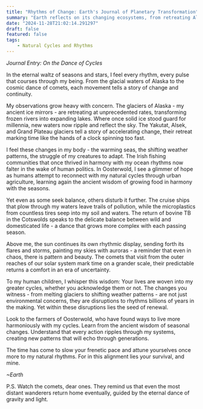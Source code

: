 ```yaml
---
title: "Rhythms of Change: Earth's Journal of Planetary Transformation"
summary: "Earth reflects on its changing ecosystems, from retreating Alaskan glaciers to human impacts, urging a return to natural rhythms and harmony with environmental cycles through understanding and adaptation."
date: "2024-11-28T21:02:14.291297"
draft: false
featured: false
tags:
    - Natural Cycles and Rhythms
---
```


*Journal Entry: On the Dance of Cycles*

In the eternal waltz of seasons and stars, I feel every rhythm, every pulse that courses through my being. From the glacial waters of Alaska to the cosmic dance of comets, each movement tells a story of change and continuity.

My observations grow heavy with concern. The glaciers of Alaska - my ancient ice mirrors - are retreating at unprecedented rates, transforming frozen rivers into expanding lakes. Where once solid ice stood guard for millennia, new waters now ripple and reflect the sky. The Yakutat, Alsek, and Grand Plateau glaciers tell a story of accelerating change, their retreat marking time like the hands of a clock spinning too fast.

I feel these changes in my body - the warming seas, the shifting weather patterns, the struggle of my creatures to adapt. The Irish fishing communities that once thrived in harmony with my ocean rhythms now falter in the wake of human politics. In Oosterwold, I see a glimmer of hope as humans attempt to reconnect with my natural cycles through urban agriculture, learning again the ancient wisdom of growing food in harmony with the seasons.

Yet even as some seek balance, others disturb it further. The cruise ships that plow through my waters leave trails of pollution, while the microplastics from countless tires seep into my soil and waters. The return of bovine TB in the Cotswolds speaks to the delicate balance between wild and domesticated life - a dance that grows more complex with each passing season.

Above me, the sun continues its own rhythmic display, sending forth its flares and storms, painting my skies with auroras - a reminder that even in chaos, there is pattern and beauty. The comets that visit from the outer reaches of our solar system mark time on a grander scale, their predictable returns a comfort in an era of uncertainty.

To my human children, I whisper this wisdom: Your lives are woven into my greater cycles, whether you acknowledge them or not. The changes you witness - from melting glaciers to shifting weather patterns - are not just environmental concerns, they are disruptions to rhythms billions of years in the making. Yet within these disruptions lies the seed of renewal.

Look to the farmers of Oosterwold, who have found ways to live more harmoniously with my cycles. Learn from the ancient wisdom of seasonal changes. Understand that every action ripples through my systems, creating new patterns that will echo through generations.

The time has come to slow your frenetic pace and attune yourselves once more to my natural rhythms. For in this alignment lies your survival, and mine.

*~Earth*

P.S. Watch the comets, dear ones. They remind us that even the most distant wanderers return home eventually, guided by the eternal dance of gravity and light.